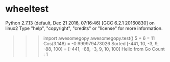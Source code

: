 # wheeltest

Python 2.7.13 (default, Dec 21 2016, 07:16:46) 
[GCC 6.2.1 20160830] on linux2
Type "help", "copyright", "credits" or "license" for more information.
>>> import awesomegopy
>>> awesomegopy.test()
5 + 6 =  11
Cos(3.148) =  -0.999979473026
Sorted  [-441, 10, -3, 9, -88, 100]   =   [-441, -88, -3, 9, 10, 100]
Hello from Go
Count :  1
>>> 
